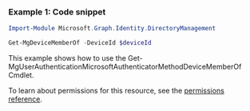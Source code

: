 ### Example 1: Code snippet

```powershellImport-Module Microsoft.Graph.Identity.DirectoryManagement

Get-MgDeviceMemberOf -DeviceId $deviceId
```
This example shows how to use the Get-MgUserAuthenticationMicrosoftAuthenticatorMethodDeviceMemberOf Cmdlet.
To learn about permissions for this resource, see the [permissions reference](/graph/permissions-reference).

